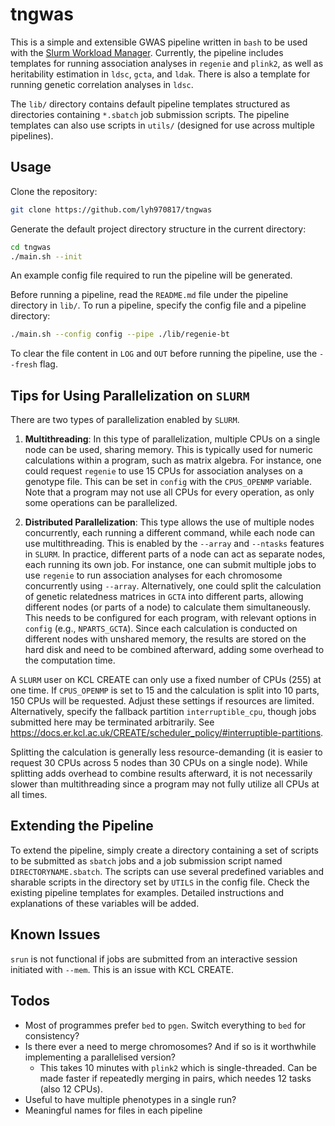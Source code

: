 # tngwas

This is a simple and extensible GWAS pipeline written in `bash` to be used with
the [Slurm Workload Manager](https://slurm.schedmd.com/overview.html).
Currently, the pipeline includes templates for running association analyses in
`regenie` and `plink2`, as well as heritability estimation in `ldsc`, `gcta`,
and `ldak`. There is also a template for running genetic correlation analyses
in `ldsc`.

The `lib/` directory contains default pipeline templates structured as
directories containing `*.sbatch` job submission scripts. The pipeline
templates can also use scripts in `utils/` (designed for use across multiple
pipelines).

## Usage

Clone the repository:

```bash
git clone https://github.com/lyh970817/tngwas
```

Generate the default project directory structure in the current directory:

```bash
cd tngwas
./main.sh --init
```

An example config file required to run the pipeline will be generated. 

Before running a pipeline, read the `README.md` file under the pipeline
directory in `lib/`. To run a pipeline, specify the config file and a pipeline
directory:

```bash
./main.sh --config config --pipe ./lib/regenie-bt
```

To clear the file content in `LOG` and `OUT` before running the pipeline, use the `--fresh` flag.

## Tips for Using Parallelization on `SLURM`

There are two types of parallelization enabled by `SLURM`.

1. **Multithreading**: In this type of parallelization, multiple CPUs on a
   single node can be used, sharing memory. This is typically used for numeric
   calculations within a program, such as matrix algebra. For instance, one
   could request `regenie` to use 15 CPUs for association analyses on a
   genotype file. This can be set in `config` with the `CPUS_OPENMP` variable.
   Note that a program may not use all CPUs for every operation, as only some
   operations can be parallelized.

2. **Distributed Parallelization**: This type allows the use of multiple nodes
   concurrently, each running a different command, while each node can use
   multithreading. This is enabled by the `--array` and `--ntasks` features in
   `SLURM`. In practice, different parts of a node can act as separate nodes,
   each running its own job. For instance, one can submit multiple jobs to use
   `regenie` to run association analyses for each chromosome concurrently using
   `--array`. Alternatively, one could split the calculation of genetic
   relatedness matrices in `GCTA` into different parts, allowing different
   nodes (or parts of a node) to calculate them simultaneously. This needs to
   be configured for each program, with relevant options in `config` (e.g.,
   `NPARTS_GCTA`). Since each calculation is conducted on different nodes with
   unshared memory, the results are stored on the hard disk and need to be
   combined afterward, adding some overhead to the computation time.

A `SLURM` user on KCL CREATE can only use a fixed number of CPUs (255) at one time.
If `CPUS_OPENMP` is set to 15 and the calculation is split into 10 parts, 150
CPUs will be requested. Adjust these settings if resources are limited.
Alternatively, specify the fallback partition `interruptible_cpu`, though jobs
submitted here may be terminated arbitrarily. See
https://docs.er.kcl.ac.uk/CREATE/scheduler_policy/#interruptible-partitions.

Splitting the calculation is generally less resource-demanding (it is easier to
request 30 CPUs across 5 nodes than 30 CPUs on a single node). While splitting
adds overhead to combine results afterward, it is not necessarily slower than
multithreading since a program may not fully utilize all CPUs at all times.

## Extending the Pipeline

To extend the pipeline, simply create a directory containing a set of scripts
to be submitted as `sbatch` jobs and a job submission script named
`DIRECTORYNAME.sbatch`. The scripts can use several predefined variables and
sharable scripts in the directory set by `UTILS` in the config file. Check the
existing pipeline templates for examples. Detailed instructions and
explanations of these variables will be added.

## Known Issues

`srun` is not functional if jobs are submitted from an interactive session
initiated with `--mem`. This is an issue with KCL CREATE.

## Todos

* Most of programmes prefer `bed` to `pgen`. Switch everything to `bed` for
  consistency?
* Is there ever a need to merge chromosomes? And if so is it worthwhile
  implementing a parallelised version?
  - This takes 10 minutes with `plink2` which is single-threaded. Can be made
    faster if repeatedly merging in pairs, which needes 12 tasks (also 12 CPUs).
* Useful to have multiple phenotypes in a single run?
* Meaningful names for files in each pipeline
